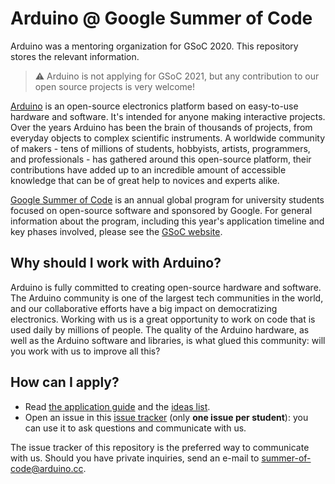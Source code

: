 # Arduino @ Google Summer of Code

Arduino was a mentoring organization for GSoC 2020. This repository stores the relevant information.

> ⚠️ Arduino is not applying for GSoC 2021, but any contribution to our open source projects is very welcome!

[Arduino](https://arduino.cc) is an open-source electronics platform based on easy-to-use hardware and software. It's intended for anyone making interactive projects. Over the years Arduino has been the brain of thousands of projects, from everyday objects to complex scientific instruments. A worldwide community of makers - tens of millions of students, hobbyists, artists, programmers, and professionals - has gathered around this open-source platform, their contributions have added up to an incredible amount of accessible knowledge that can be of great help to novices and experts alike.

[Google Summer of Code](https://summerofcode.withgoogle.com/) is an annual global program for university students focused on open-source software and sponsored by Google. For general information about the program, including this year's application timeline and key phases involved, please see the [GSoC website](https://summerofcode.withgoogle.com/how-it-works/).

## Why should I work with Arduino?

Arduino is fully committed to creating open-source hardware and software. The Arduino community is one of the largest tech communities in the world, and our collaborative efforts have a big impact on democratizing electronics. Working with us is a great opportunity to work on code that is used daily by millions of people. The quality of the Arduino hardware, as well as the Arduino software and libraries, is what glued this community: will you work with us to improve all this?

## How can I apply?

* Read [the application guide](how-to-apply.md) and the [ideas list](ideas.md).
* Open an issue in this [issue tracker](https://github.com/arduino/summer-of-code/issues) (only **one issue per student**): you can use it to ask questions and communicate with us.

The issue tracker of this repository is the preferred way to communicate with us. Should you have private inquiries, send an e-mail to [summer-of-code@arduino.cc](mailto:summer-of-code@arduino.cc).

